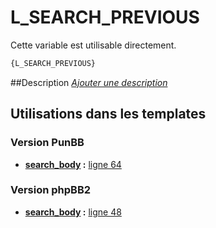 # L_SEARCH_PREVIOUS


Cette variable est utilisable directement.

```html
{L_SEARCH_PREVIOUS}
```

##Description
[*Ajouter une description*](https://fa-tvars.appspot.com/var/L_SEARCH_PREVIOUS)

## Utilisations dans les templates

### Version PunBB

* __[search_body](../tpl/var/punbb/search_body.md#readme) :__ [ligne 64](../tpl/src/punbb/search_body.tpl#L64)

### Version phpBB2

* __[search_body](../tpl/var/subsilver/search_body.md#readme) :__ [ligne 48](../tpl/src/subsilver/search_body.tpl#L48)